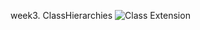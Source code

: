 

week3. ClassHierarchies
![Class Extension](FunctionalProgrammingScala/screen_shot/week3-4_01.PNG)
